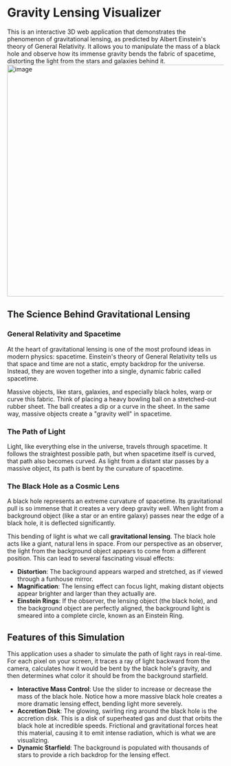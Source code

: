 # Gravity Lensing Visualizer

This is an interactive 3D web application that demonstrates the phenomenon of gravitational lensing, as predicted by Albert Einstein's theory of General Relativity. It allows you to manipulate the mass of a black hole and observe how its immense gravity bends the fabric of spacetime, distorting the light from the stars and galaxies behind it.
<img width="673" height="539" alt="image" src="https://github.com/user-attachments/assets/6b17c3e4-a86c-42de-84ac-665466894741" />


## The Science Behind Gravitational Lensing

### General Relativity and Spacetime

At the heart of gravitational lensing is one of the most profound ideas in modern physics: spacetime. Einstein's theory of General Relativity tells us that space and time are not a static, empty backdrop for the universe. Instead, they are woven together into a single, dynamic fabric called spacetime.

Massive objects, like stars, galaxies, and especially black holes, warp or curve this fabric. Think of placing a heavy bowling ball on a stretched-out rubber sheet. The ball creates a dip or a curve in the sheet. In the same way, massive objects create a "gravity well" in spacetime.

### The Path of Light

Light, like everything else in the universe, travels through spacetime. It follows the straightest possible path, but when spacetime itself is curved, that path also becomes curved. As light from a distant star passes by a massive object, its path is bent by the curvature of spacetime.

### The Black Hole as a Cosmic Lens

A black hole represents an extreme curvature of spacetime. Its gravitational pull is so immense that it creates a very deep gravity well. When light from a background object (like a star or an entire galaxy) passes near the edge of a black hole, it is deflected significantly.

This bending of light is what we call **gravitational lensing**. The black hole acts like a giant, natural lens in space. From our perspective as an observer, the light from the background object appears to come from a different position. This can lead to several fascinating visual effects:

*   **Distortion**: The background appears warped and stretched, as if viewed through a funhouse mirror.
*   **Magnification**: The lensing effect can focus light, making distant objects appear brighter and larger than they actually are.
*   **Einstein Rings**: If the observer, the lensing object (the black hole), and the background object are perfectly aligned, the background light is smeared into a complete circle, known as an Einstein Ring.

## Features of this Simulation

This application uses a shader to simulate the path of light rays in real-time. For each pixel on your screen, it traces a ray of light backward from the camera, calculates how it would be bent by the black hole's gravity, and then determines what color it should be from the background starfield.

*   **Interactive Mass Control**: Use the slider to increase or decrease the mass of the black hole. Notice how a more massive black hole creates a more dramatic lensing effect, bending light more severely.
*   **Accretion Disk**: The glowing, swirling ring around the black hole is the accretion disk. This is a disk of superheated gas and dust that orbits the black hole at incredible speeds. Frictional and gravitational forces heat this material, causing it to emit intense radiation, which is what we are visualizing.
*   **Dynamic Starfield**: The background is populated with thousands of stars to provide a rich backdrop for the lensing effect.
